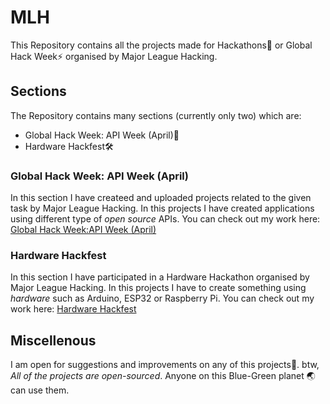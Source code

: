 # MLH
This Repository contains all the projects made for Hackathons💪 or Global Hack Week⚡️ organised by Major League Hacking.

## Sections
The Repository contains many sections (currently only two) which are:
- Global Hack Week: API Week (April)🔗
- Hardware Hackfest🛠️

### Global Hack Week: API Week (April)
In this section I have createed and uploaded projects related to the given task by Major League Hacking. In this projects I have created applications using different type of *open source* APIs.
You can check out my work here: [Global Hack Week:API Week (April)](https://github.com/ripslinger17/MLH/tree/main/GHW_April)

### Hardware Hackfest
In this section I have participated in a Hardware Hackathon organised by Major League Hacking. In this projects I have to create something using *hardware* such as Arduino, ESP32 or Raspberry Pi.
You can check out my work here: [Hardware Hackfest](https://github.com/ripslinger17/MLH/tree/main/Hardware_Hack)

## Miscellenous
I am open for suggestions and improvements on any of this projects🙂.
btw, *All of the projects are open-sourced*. 
Anyone on this Blue-Green planet 🌏 can use them.
